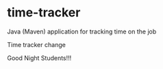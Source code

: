 # time-tracker
Java (Maven) application for tracking time on the job

Time tracker change

Good Night Students!!!
